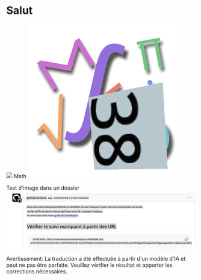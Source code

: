 # Salut

![](../../translated_images/bicycle.e5987a077c36459b31452b5f6322a930fe95440ab29aeb9c7cbea92148cbe694.fr.png)
Math
![](../../translated_images/Math.057b8e51717bb65cec8a5b1b0d2eba85728b325315d7edd870b1d734356bb42a.fr.jpg)

Test d'image dans un dossier
![](../../translated_images/github-check-urls-missing-tracking-comment.a3941727b097b9d89a55576a7127f524df39caa5a20f5d170b000a95a07408bb.fr.png)


Avertissement: La traduction a été effectuée à partir d'un modèle d'IA et peut ne pas être parfaite. Veuillez vérifier le résultat et apporter les corrections nécessaires.